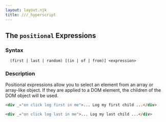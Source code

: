 ```yaml
---
layout: layout.njk
title: ///_hyperscript
---
```


## The `positional` Expressions

### Syntax

```ebnf
  (first | last | random) [(in | of | from)] <expression>
```

### Description

Positional expressions allow you to select an element from an array or array-like object. If they are applied to a
DOM element, the children of the DOM object will be used.

```html
<div _="on click log first in me">... Log my first child ...</div>

<div _="on click log last in me">... Log my last child ...</div>
```
